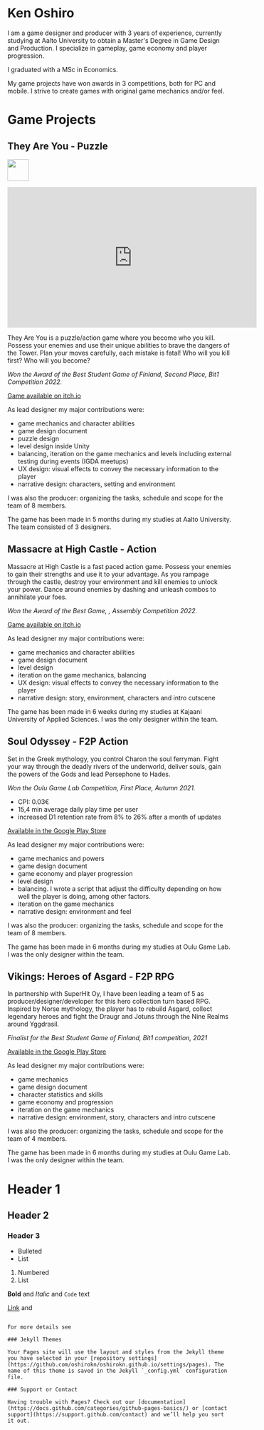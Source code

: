 # Ken Oshiro

I am a game designer and producer with 3 years of experience, currently studying at Aalto University to obtain a Master's Degree in Game Design and Production.
I specialize in gameplay, game economy and player progression.

I graduated with a MSc in Economics.

My game projects have won awards in 3 competitions, both for PC and mobile. I strive to create games with original game mechanics and/or feel. 

# Game Projects
## They Are You - Puzzle

<a href="url"><img src="(https://img.itch.zone/aW1nLzg5NDE2ODcucG5n/original/43cbZe.png" align="center" height="48"></a>
<p align="center">
<iframe width="560" height="315" src="https://www.youtube.com/embed/0RCS__MLQj4" title="YouTube video player" frameborder="0" allow="accelerometer; autoplay; clipboard-write; encrypted-media; gyroscope; picture-in-picture" allowfullscreen></iframe>
</p>

They Are You is a puzzle/action game where you become who you kill. Possess your enemies and use their unique abilities to brave the dangers of the Tower. 
Plan your moves carefully, each mistake is fatal! Who will you kill first? Who will you become?

_Won the Award of the Best Student Game of Finland, Second Place, Bit1 Competition 2022._

[Game available on itch.io](https://aalto-gamedesign.itch.io/they-are-you)

As lead designer my major contributions were:
- game mechanics and character abilities
- game design document
- puzzle design
- level design inside Unity
- balancing, iteration on the game mechanics and levels including external testing during events (IGDA meetups)
- UX design: visual effects to convey the necessary information to the player
- narrative design: characters, setting and environment

I was also the producer: organizing the tasks, schedule and scope for the team of 8 members.

The game has been made in 5 months during my studies at Aalto University. The team consisted of 3 designers.

## Massacre at High Castle - Action

Massacre at High Castle is a fast paced action game. Possess your enemies to gain their strengths and use it to your advantage. As you rampage through the castle, destroy your environment and kill enemies to unlock your power. Dance around enemies by dashing and unleash combos to annihilate your foes.

_Won the Award of the Best Game, , Assembly Competition 2022._

[Game available on itch.io]()

As lead designer my major contributions were:
- game mechanics and character abilities
- game design document
- level design
- iteration on the game mechanics, balancing
- UX design: visual effects to convey the necessary information to the player
- narrative design: story, environment, characters and intro cutscene

The game has been made in 6 weeks during my studies at Kajaani University of Applied Sciences. I was the only designer within the team.

## Soul Odyssey - F2P Action

Set in the Greek mythology, you control Charon the soul ferryman. Fight your way through the deadly rivers of the underworld, deliver souls, gain the powers of the Gods and lead Persephone to Hades.

_Won the Oulu Game Lab Competition, First Place, Autumn 2021._

- CPI: 0.03€
- 15,4 min average daily play time per user
- increased D1 retention rate from 8% to 26% after a month of updates

[Available in the Google Play Store](https://play.google.com/store/apps/details?id=com.uneton.soulodyssey)

As lead designer my major contributions were:
- game mechanics and powers
- game design document
- game economy and player progression
- level design
- balancing. I wrote a script that adjust the difficulty depending on how well the player is doing, among other factors.
- iteration on the game mechanics
- narrative design: environment and feel

I was also the producer: organizing the tasks, schedule and scope for the team of 8 members.

The game has been made in 6 months during my studies at Oulu Game Lab. I was the only designer within the team.

## Vikings: Heroes of Asgard - F2P RPG

In partnership with SuperHit Oy, I have been leading a team of 5 as producer/designer/developer for this hero collection turn based RPG. Inspired by Norse mythology, the player has to rebuild Asgard, collect legendary heroes and fight the Draugr and Jotuns through the Nine Realms around Yggdrasil.

_Finalist for the Best Student Game of Finland, Bit1 competition, 2021_

[Available in the Google Play Store](https://play.google.com/store/apps/details?id=com.uneton.soulodyssey)

As lead designer my major contributions were:
- game mechanics
- game design document
- character statistics and skills
- game economy and progression
- iteration on the game mechanics
- narrative design: environment, story, characters and intro cutscene

I was also the producer: organizing the tasks, schedule and scope for the team of 4 members.

The game has been made in 6 months during my studies at Oulu Game Lab. I was the only designer within the team.

# Header 1
## Header 2
### Header 3

- Bulleted
- List

1. Numbered
2. List

**Bold** and _Italic_ and `Code` text

[Link](url) and 
```

For more details see 

### Jekyll Themes

Your Pages site will use the layout and styles from the Jekyll theme you have selected in your [repository settings](https://github.com/oshirokn/oshirokn.github.io/settings/pages). The name of this theme is saved in the Jekyll `_config.yml` configuration file.

### Support or Contact

Having trouble with Pages? Check out our [documentation](https://docs.github.com/categories/github-pages-basics/) or [contact support](https://support.github.com/contact) and we’ll help you sort it out.
